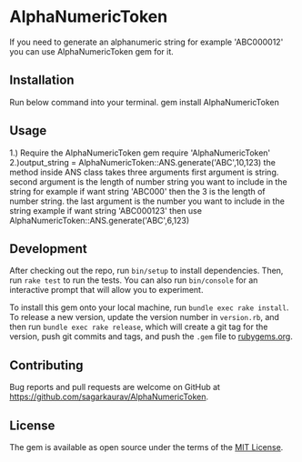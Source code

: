 # AlphaNumericToken
If you need to generate an alphanumeric string for example 'ABC000012'
you can use AlphaNumericToken gem for it.
## Installation

Run below command into your terminal.
gem install AlphaNumericToken

## Usage
1.) Require the AlphaNumericToken gem
require 'AlphaNumericToken'
2.)output_string = AlphaNumericToken::ANS.generate('ABC',10,123)
the method inside ANS class takes three arguments first argument is string.
second argument is the length of number string you want to include in the string
for example if want string 'ABC000'
then the 3 is the length of number string.
the last argument is the number you want to include in the string
example if want string 'ABC000123'
then use AlphaNumericToken::ANS.generate('ABC',6,123)

## Development

After checking out the repo, run `bin/setup` to install dependencies. Then, run `rake test` to run the tests. You can also run `bin/console` for an interactive prompt that will allow you to experiment.

To install this gem onto your local machine, run `bundle exec rake install`. To release a new version, update the version number in `version.rb`, and then run `bundle exec rake release`, which will create a git tag for the version, push git commits and tags, and push the `.gem` file to [rubygems.org](https://rubygems.org).

## Contributing

Bug reports and pull requests are welcome on GitHub at https://github.com/sagarkaurav/AlphaNumericToken.


## License

The gem is available as open source under the terms of the [MIT License](http://opensource.org/licenses/MIT).
